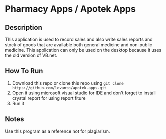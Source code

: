# Pharmacy Apps / Apotek Apps

## Description

This application is used to record sales and also write sales reports and stock of goods that are available both general medicine and non-public medicine. This application can only be used on the desktop because it uses the old version of VB.net.

## How To Run
 1. Download this repo or clone this repo using `git clone https://github.com/lovanto/apotek-apps.git`
 2. Open it using microsoft visual studio for IDE and don't forget to install crystal report for using report fiture
 3. Run it

## Notes
Use this program as a reference not for plagiarism.